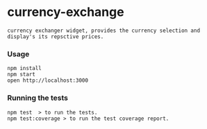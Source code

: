 # currency-exchange
```currency exchanger widget, provides the currency selection and display's its repsctive prices.```

### Usage

```
npm install
npm start
open http://localhost:3000
```


### Running the tests
```
npm test  > to run the tests.
npm test:coverage > to run the test coverage report.
```
